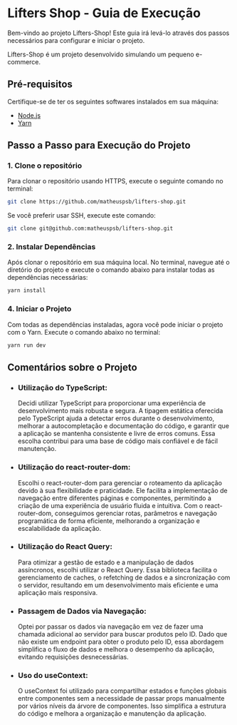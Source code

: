 # Lifters Shop - Guia de Execução

Bem-vindo ao projeto Lifters-Shop! Este guia irá levá-lo através dos passos necessários para configurar e iniciar o projeto.

Lifters-Shop é um projeto desenvolvido simulando um pequeno e-commerce.

## Pré-requisitos

Certifique-se de ter os seguintes softwares instalados em sua máquina:
- [Node.js](https://nodejs.org/)
- [Yarn](https://classic.yarnpkg.com/en/docs/install/)

## Passo a Passo para Execução do Projeto

### 1. Clone o repositório

Para clonar o repositório usando HTTPS, execute o seguinte comando no terminal:

```bash
git clone https://github.com/matheuspsb/lifters-shop.git
```

Se você preferir usar SSH, execute este comando:

```bash
git clone git@github.com:matheuspsb/lifters-shop.git
```

### 2. Instalar Dependências

Após clonar o repositório em sua máquina local. No terminal, navegue até o diretório do projeto e execute o comando abaixo para instalar todas as dependências necessárias:

```bash
yarn install
```

### 4. Iniciar o Projeto

Com todas as dependências instaladas, agora você pode iniciar o projeto com o Yarn. Execute o comando abaixo no terminal:

```bash
yarn run dev
```

## Comentários sobre o Projeto

- ### Utilização do TypeScript:
  Decidi utilizar TypeScript para proporcionar uma experiência de desenvolvimento mais robusta e segura. A tipagem estática oferecida pelo TypeScript ajuda a detectar erros durante o desenvolvimento, melhorar a autocompletação e documentação do código, e garantir que a aplicação se mantenha consistente e livre de erros comuns. Essa escolha contribui para uma base de código mais confiável e de fácil manutenção.

- ### Utilização do react-router-dom:
  Escolhi o react-router-dom para gerenciar o roteamento da aplicação devido à sua flexibilidade e praticidade. Ele facilita a implementação de navegação entre diferentes páginas e componentes, permitindo a criação de uma experiência de usuário fluida e intuitiva. Com o react-router-dom, conseguimos gerenciar rotas, parâmetros e navegação programática de forma eficiente, melhorando a organização e escalabilidade da aplicação.

- ### Utilização do React Query:
  Para otimizar a gestão de estado e a manipulação de dados assíncronos, escolhi utilizar o React Query. Essa biblioteca facilita o gerenciamento de caches, o refetching de dados e a sincronização com o servidor, resultando em um desenvolvimento mais eficiente e uma aplicação mais responsiva.

- ### Passagem de Dados via Navegação:
  Optei por passar os dados via navegação em vez de fazer uma chamada adicional ao servidor para buscar produtos pelo ID. Dado que não existe um endpoint para obter o produto pelo ID, essa abordagem simplifica o fluxo de dados e melhora o desempenho da aplicação, evitando requisições desnecessárias.

- ### Uso do useContext:
  O useContext foi utilizado para compartilhar estados e funções globais entre componentes sem a necessidade de passar props manualmente por vários níveis da árvore de componentes. Isso simplifica a estrutura do código e melhora a organização e manutenção da aplicação.
